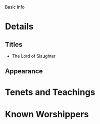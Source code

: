 Basic info
# Details
## Titles
- The Lord of Slaughter
## Appearance

# Tenets and Teachings
# Known Worshippers
